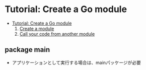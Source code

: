 # Tutorial: Create a Go module

- [Tutorial: Create a Go module](https://go.dev/doc/tutorial/create-module)
   1. [Create a module](https://go.dev/doc/tutorial/create-module)
   2. [Call your code from another module](https://go.dev/doc/tutorial/call-module-code)

## package main

- アプリケーションとして実行する場合は、mainパッケージが必要
